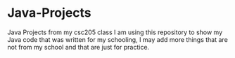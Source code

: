 # Java-Projects
Java Projects from my csc205 class
I am using this repository to show my Java code that was written for my schooling, 
I may add more things that are not from my school and that are just for practice.
